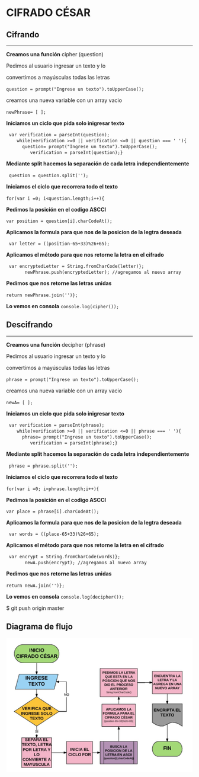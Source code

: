 CIFRADO CÉSAR
=============

Cifrando
--------
___________________________________________________________________________________________________________________________________________
**Creamos una función** cipher (question)

Pedimos al usuario ingresar un texto y lo

convertimos a mayúsculas todas las  letras

``question = prompt("Ingrese un texto").toUpperCase();  ``



 creamos una nueva variable con un array vacio

 ``newPhrase= [ ]; ``

**Iniciamos un ciclo que pida solo inigresar texto**

     var verification = parseInt(question);
        while(verification >=0 || verification <=0 || question === ' '){
          question= prompt("Ingrese un texto").toUpperCase();
             verification = parseInt(question);}


  **Mediante split hacemos la separación de cada letra independientemente**

 `` question = question.split('');``

  **Iniciamos el ciclo que recorrera todo el texto**

  ``for(var i =0; i<question.length;i++){ ``

  **Pedimos la posición en el codigo ASCCI**

    var position = question[i].charCodeAt();

   **Aplicamos la formula para que nos de la posicion de la legtra deseada**


     var letter = ((position-65+33)%26+65);

   **Aplicamos el método para que nos retorne la letra en el cifrado**


     var encryptedLetter = String.fromCharCode(letter)};
           newPhrase.push(encryptedLetter); //agregamos al nuevo array


**Pedimos que nos retorne las letras unidas**

  ``return newPhrase.join('')};``

**Lo vemos en consola**
 `` console.log(cipher()); ``




 Descifrando
-------------
________________________________________________________________________________________________________________


 **Creamos una función** decipher (phrase)

Pedimos al usuario ingresar un texto y lo

convertimos a mayúsculas todas las  letras

``phrase = prompt("Ingrese un texto").toUpperCase();  ``



 creamos una nueva variable con un array vacio

 ``newA= [ ]; ``

**Iniciamos un ciclo que pida solo inigresar texto**

     var verification = parseInt(phrase);
        while(verification >=0 || verification <=0 || phrase === ' '){
          phrase= prompt("Ingrese un texto").toUpperCase();
             verification = parseInt(phrase);}


  **Mediante split hacemos la separación de cada letra independientemente**

 `` phrase = phrase.split('');``

  **Iniciamos el ciclo que recorrera todo el texto**

  ``for(var i =0; i<phrase.length;i++){ ``

  **Pedimos la posición en el codigo ASCCI**

    var place = phrase[i].charCodeAt();

   **Aplicamos la formula para que nos de la posicion de la legtra deseada**


     var words = ((place-65+33)%26+65);

   **Aplicamos el método para que nos retorne la letra en el cifrado**


     var encrypt = String.fromCharCode(words)};
           newA.push(encrypt); //agregamos al nuevo array


**Pedimos que nos retorne las letras unidas**

  ``return newA.join('')};``

**Lo vemos en consola**
 `` console.log(decipher()); ``

 $ git push origin master



Diagrama de flujo
-----------------

![Sin titulo](dia.png)
